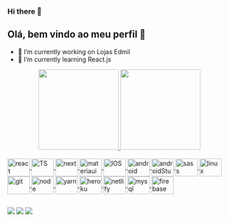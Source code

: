 ### Hi there 👋
## Olá, bem vindo ao meu perfil  👋

- 🔭 I’m currently working on Lojas Edmil
- 🌱 I’m currently learning React.js

<div align="center">
  <a href="https://github.com/ClaudivanSantos">
  <img height="180em" src="https://github-readme-stats.vercel.app/api?username=ClaudivanSantos&show_icons=true&theme=dark&include_all_commits=true&count_private=true"/>
  <img height="180em" src="https://github-readme-stats.vercel.app/api/top-langs/?username=ClaudivanSantos&layout=compact&langs_count=7&theme=dark"/>
</div>
  
<div style="display: inline_block"><br>
  <img align="center" alt="react" height="40" width="50"  src="https://cdn.jsdelivr.net/gh/devicons/devicon/icons/react/react-original.svg" />
  <img align="center" alt="TS" height="40" width="50"  src="https://cdn.jsdelivr.net/gh/devicons/devicon/icons/typescript/typescript-original.svg" />
  <img align="center" alt="next" height="40" width="50"  src="https://cdn.jsdelivr.net/gh/devicons/devicon/icons/nextjs/nextjs-original.svg" />
  <img align="center" alt="materiaui" height="40" width="50" src="https://cdn.jsdelivr.net/gh/devicons/devicon/icons/materialui/materialui-original.svg" />
  <img align="center" alt="IOS" height="40" width="50" src="https://cdn.jsdelivr.net/gh/devicons/devicon/icons/apple/apple-original.svg">
  <img align="center" alt="android" height="40" width="50" src="https://cdn.jsdelivr.net/gh/devicons/devicon/icons/android/android-plain-wordmark.svg">
  <img align="center" alt="androidStudio" height="40" width="50" src="https://cdn.jsdelivr.net/gh/devicons/devicon/icons/androidstudio/androidstudio-original.svg">  
  <img align="center" alt="sass" height="40" width="50" src="https://cdn.jsdelivr.net/gh/devicons/devicon/icons/sass/sass-original.svg">
  <img align="center" alt="linux" height="40" width="50"  src="https://cdn.jsdelivr.net/gh/devicons/devicon/icons/linux/linux-original.svg" />
  <img align="center" alt="git" height="40" width="50"  src="https://cdn.jsdelivr.net/gh/devicons/devicon/icons/git/git-original.svg" />
  <img align="center" alt="node" height="40" width="50"  src="https://cdn.jsdelivr.net/gh/devicons/devicon/icons/nodejs/nodejs-original.svg" />
  <img align="center" alt="yarn" height="40" width="50"  src="https://cdn.jsdelivr.net/gh/devicons/devicon/icons/yarn/yarn-original.svg" />
  <img align="center" alt="heroku" height="40" width="50"  src="https://cdn.jsdelivr.net/gh/devicons/devicon/icons/heroku/heroku-original-wordmark.svg" />
  <img align="center" alt="netlify" height="40" width="50"  src="https://cdn.icon-icons.com/icons2/2107/PNG/512/file_type_netlify_icon_130354.png" />
  <img align="center" alt="mysql" height="40" width="50" src="https://cdn.jsdelivr.net/gh/devicons/devicon/icons/mysql/mysql-original-wordmark.svg">
  <img align="center" alt="firebase" height="40" width="50" src="https://cdn.jsdelivr.net/gh/devicons/devicon/icons/firebase/firebase-plain-wordmark.svg">
</div>

##

<div>
  <a href="https://instagram.com/claudivan.dev?utm_medium=copy_link" target="_blank"><img src="https://img.shields.io/badge/-Instagram-%23E4405F?style=for-the-badge&logo=instagram&logoColor=white" target="_blank"></a>
  <a href = "mailto:claudivansantos61@gmail.com"><img src="https://img.shields.io/badge/-Gmail-%23333?style=for-the-badge&logo=gmail&logoColor=white" target="_blank"></a>
  <a href="https://www.linkedin.com/in/claudivansantos"><img src="https://img.shields.io/badge/-LinkedIn-%230077B5?style=for-the-badge&logo=linkedin&logoColor=white" target="_blank"></a> 
  
    
</div>
